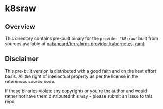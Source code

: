 # k8sraw

## Overview
This directory contains pre-built binary for the `provider "k8sraw"` built from sources available at
[nabancard/terraform-provider-kubernetes-yaml](https://github.com/nabancard/terraform-provider-kubernetes-yaml).

## Disclaimer
This pre-built version is distributed with a good faith and on the best effort basis.
All the right of intellectual property as per the license in the referenced source code.

If these binaries violate any copyrights or you're the author and would rather not have them
distributed this way - please submit an issue to this repo.    